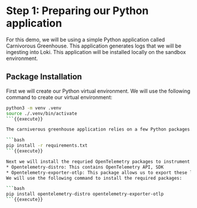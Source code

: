 
# Step 1: Preparing our Python application

For this demo, we will be using a simple Python application called Carnivorous Greenhouse. This application generates logs that we will be ingesting into Loki. This application will be installed locally on the sandbox environment.

## Package Installation

First we will create our Python virtual environment. We will use the following command to create our virtual environment:

```bash
python3 -m venv .venv
source ./.venv/bin/activate
```{{execute}}

The carniverous greenhouse application relies on a few Python packages. We will install these packages using the following command:

```bash
pip install -r requirements.txt
```{{execute}}

Next we will install the requried OpenTelemetry packages to instrument our application: 
* Opentelemetry-distro: This contains OpenTelemetry API, SDK
* Opentelemetry-exporter-otlp: This package allows us to export these logs within the OTLP format otherwise known as OpenTelemtry Protocol more on where we are sending our log entries later.
We will use the following command to install the required packages:

```bash
pip install opentelemetry-distro opentelemetry-exporter-otlp
```{{execute}}




